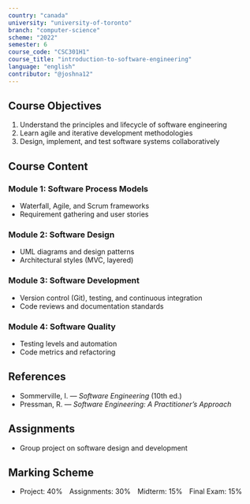 ```yaml
---
country: "canada"
university: "university-of-toronto"
branch: "computer-science"
scheme: "2022"
semester: 6
course_code: "CSC301H1"
course_title: "introduction-to-software-engineering"
language: "english"
contributor: "@joshna12"
---
```


## Course Objectives

1. Understand the principles and lifecycle of software engineering
2. Learn agile and iterative development methodologies
3. Design, implement, and test software systems collaboratively

## Course Content

### Module 1: Software Process Models

- Waterfall, Agile, and Scrum frameworks
- Requirement gathering and user stories

### Module 2: Software Design

- UML diagrams and design patterns
- Architectural styles (MVC, layered)

### Module 3: Software Development

- Version control (Git), testing, and continuous integration
- Code reviews and documentation standards

### Module 4: Software Quality

- Testing levels and automation
- Code metrics and refactoring

## References

- Sommerville, I. — _Software Engineering_ (10th ed.)
- Pressman, R. — _Software Engineering: A Practitioner’s Approach_

## Assignments

- Group project on software design and development

## Marking Scheme

- Project: 40% Assignments: 30% Midterm: 15% Final Exam: 15%
